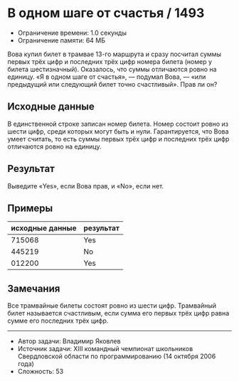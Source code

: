 # В одном шаге от счастья / 1493

* Ограничение времени: 1.0 секунды
* Ограничение памяти: 64 МБ

Вова купил билет в трамвае 13-го маршрута и сразу посчитал суммы первых трёх цифр и последних трёх цифр номера билета (номер у билета шестизначный). Оказалось, что суммы отличаются ровно на единицу. «Я в одном шаге от счастья», — подумал Вова, — «или предыдущий или следующий билет точно счастливый». Прав ли он?

## Исходные данные

В единственной строке записан номер билета. Номер состоит ровно из шести цифр, среди которых могут быть и нули. Гарантируется, что Вова умеет считать, то есть суммы первых трёх цифр и последних трёх цифр отличаются ровно на единицу.

## Результат

Выведите «Yes», если Вова прав, и «No», если нет.

## Примеры

| исходные данные | результат |
| --------------- | --------- |
| 715068          | Yes       |
| 445219          | No        |
| 012200          | Yes       |

## Замечания

Все трамвайные билеты состоят ровно из шести цифр. Трамвайный билет называется счастливым, если сумма его первых трёх цифр равна сумме его последних трёх цифр.

---

* Автор задачи: Владимир Яковлев
* Источник задачи: XIII командный чемпионат школьников Свердловской области по программированию (14 октября 2006 года)
* Сложность: 53